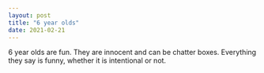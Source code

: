 ```yaml
---
layout: post
title: "6 year olds"
date: 2021-02-21
---
```

6 year olds are fun.
They are innocent and can be chatter boxes. 
Everything they say is funny, whether it is intentional or not.
